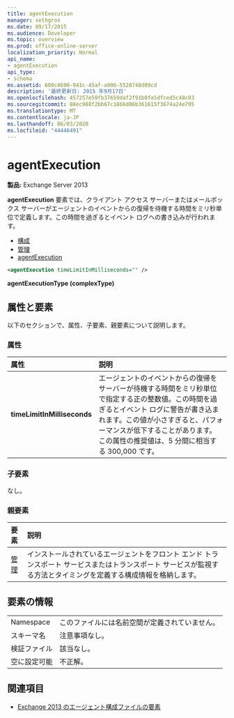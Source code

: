 ```yaml
---
title: agentExecution
manager: sethgros
ms.date: 09/17/2015
ms.audience: Developer
ms.topic: overview
ms.prod: office-online-server
localization_priority: Normal
api_name:
- agentExecution
api_type:
- schema
ms.assetid: 600c4690-941c-45af-a906-5528748d09cd
description: '最終更新日: 2015 年9月17日'
ms.openlocfilehash: 457257e59fb37659daf2f91b0fa5dfced5c48c03
ms.sourcegitcommit: 88ec988f2bb67c1866d06b361615f3674a24e795
ms.translationtype: MT
ms.contentlocale: ja-JP
ms.lasthandoff: 06/03/2020
ms.locfileid: "44446491"
---
```

# <a name="agentexecution"></a>agentExecution
  
**製品:** Exchange Server 2013 
  
**agentExecution** 要素では、クライアント アクセス サーバーまたはメールボックス サーバーがエージェントのイベントからの復帰を待機する時間をミリ秒単位で定義します。この時間を過ぎるとイベント ログへの書き込みが行われます。 
  
- [構成](configuration.md)  
- [管理](monitoring.md)
- [agentExecution](agentexecution.md)
  
```XML
<agentExecution timeLimitInMilliseconds="" />
```

**agentExecutionType (complexType)**

## <a name="attributes-and-elements"></a>属性と要素

以下のセクションで、属性、子要素、親要素について説明します。
  
### <a name="attributes"></a>属性

|**属性**|**説明**|
|:-----|:-----|
|**timeLimitInMilliseconds** <br/> |エージェントのイベントからの復帰をサーバーが待機する時間をミリ秒単位で指定する正の整数値。この時間を過ぎるとイベント ログに警告が書き込まれます。この値が小さすぎると、パフォーマンスが低下することがあります。この属性の推奨値は、5 分間に相当する 300,000 です。  <br/> |
   
### <a name="child-elements"></a>子要素

なし。
  
### <a name="parent-elements"></a>親要素

|**要素**|**説明**|
|:-----|:-----|
|[管理](monitoring.md) <br/> |インストールされているエージェントをフロント エンド トランスポート サービスまたはトランスポート サービスが監視する方法とタイミングを定義する構成情報を格納します。  <br/> |
   
## <a name="element-information"></a>要素の情報

|||
|:-----|:-----|
|Namespace  <br/> |このファイルには名前空間が定義されていません。  <br/> |
|スキーマ名  <br/> |注意事項なし。  <br/> |
|検証ファイル  <br/> |該当なし。  <br/> |
|空に設定可能  <br/> |不正解。  <br/> |
   
## <a name="see-also"></a>関連項目

- [Exchange 2013 のエージェント構成ファイルの要素](agents-configuration-file-elements-for-exchange-2013.md)

